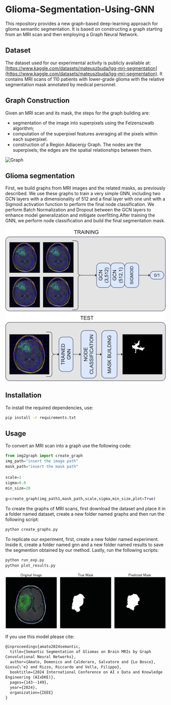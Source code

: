 # Glioma-Segmentation-Using-GNN
This repository provides a new graph-based deep-learning approach for glioma semantic segmentation. It is based on constructing a graph starting from an MRI scan and then employing a Graph Neural Network.

## Dataset
The dataset used for our experimental activity is publicly available at: [https://www.kaggle.com/datasets/mateuszbuda/lgg-mri-segmentation](https://www.kaggle.com/datasets/mateuszbuda/lgg-mri-segmentation).
It contains MRI scans of 110 patients with lower-grade glioma with the relative segmentation mask annotated by medical personnel. 

## Graph Construction
Given an MRI scan and its mask, the steps for the graph building are:
- segmentation of the image into superpixels using the Felzenszwalb algorithm;
- computation of the superpixel features averaging all the pixels within each superpixel.
- construction of a Region Adiacenjy Graph. The nodes are the superpixels; the edges are the spatial relationships between them. 

![Graph](images/graph.png)


## Glioma segmentation
First, we build graphs from MRI images and the related masks, as previously described. We use these graphs to train a very simple GNN, including two GCN layers with a dimensionality of 512 and a final layer with one unit with a Sigmoid activation function to perform the final node classification. We perform Batch Normalization and Dropout between the GCN layers to enhance model generalization and mitigate overfitting.After training the GNN, we perform node classification and build the final segmentation mask. 


![framwwork](images/train_test.jpg)

## Installation

To install the required dependencies, use:

```bash
pip install -r requirements.txt
```
## Usage
To convert an MRI scan into a graph use the following code:
```python
from img2graph import create_graph
img_path="insert the image path"
mask_path="insert the mask path"

scale=1
sigma=0.8
min_size=20

g=create_graph(img_path1,mask_path,scale,sigma,min_size,plot=True)
```

To create the graphs of MRI scans, first download the dataset and place it in a folder named dataset, create  a new folder named graphs and then run the following script:
```bash
python create_graphs.py
```

To replicate our experiment, first, create a new folder named experiment. Inside it, create a folder named gnn and a new folder named results to save the segmention obtained by our method. Lastly, run the following scripts:
```bash
python run_exp.py
python plot_results.py
```

![example](images/image_3.png)

If you use this model please cite:
```
@inproceedings{amato2024semantic,
  title={Semantic Segmentation of Gliomas on Brain MRIs by Graph Convolutional Neural Networks},
  author={Amato, Domenico and Calderaro, Salvatore and {Lo Bosco}, Giosu{\'e} and Rizzo, Riccardo and Vella, Filippo},
  booktitle={2024 International Conference on AI x Data and Knowledge Engineering (AIxDKE)},
  pages={143--149},
  year={2024},
  organization={IEEE}
}
```
